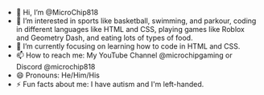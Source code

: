 - 👋 Hi, I’m @MicroChip818
- 👀 I’m interested in sports like basketball, swimming, and parkour, coding in different languages like HTML and CSS, playing games like Roblox and Geometry Dash, and eating lots of types of food.
- 🌱 I’m currently focusing on learning how to code in HTML and CSS.
- 📫 How to reach me: My YouTube Channel @microchipgaming or Discord @microchip818
- 😄 Pronouns: He/Him/His
- ⚡ Fun facts about me: I have autism and I'm left-handed.

<!---
MicroChip818/MicroChip818 is a ✨ special ✨ repository because its `README.md` (this file) appears on your GitHub profile.
You can click the Preview link to take a look at your changes.
--->
